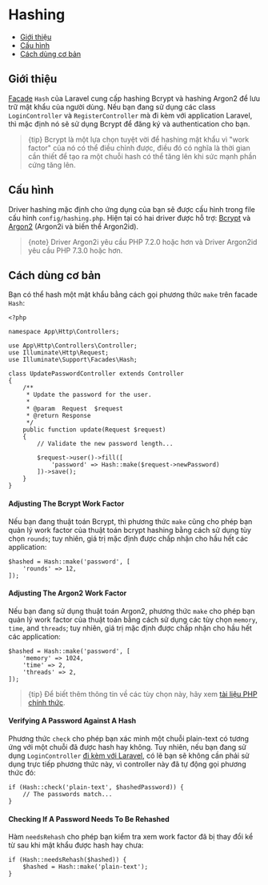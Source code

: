 # Hashing

- [Giới thiệu](#introduction)
- [Cấu hình](#configuration)
- [Cách dùng cơ bản](#basic-usage)

<a name="introduction"></a>
## Giới thiệu

[Facade](/docs/{{version}}/facades) `Hash` của Laravel cung cấp hashing Bcrypt và hashing Argon2 để lưu trữ mật khẩu của người dùng. Nếu bạn đang sử dụng các class `LoginController` và `RegisterController` mà đi kèm với application Laravel, thì mặc định nó sẽ sử dụng Bcrypt để đăng ký và authentication cho bạn.

> {tip} Bcrypt là một lựa chọn tuyệt vời để hashing mật khẩu vì "work factor" của nó có thể điều chỉnh được, điều đó có nghĩa là thời gian cần thiết để tạo ra một chuỗi hash có thể tăng lên khi sức mạnh phần cứng tăng lên.

<a name="configuration"></a>
## Cấu hình

Driver hashing mặc định cho ứng dụng của bạn sẽ được cấu hình trong file cấu hình `config/hashing.php`. Hiện tại có hai driver được hỗ trợ: [Bcrypt](https://en.wikipedia.org/wiki/Bcrypt) và [Argon2](https://en.wikipedia.org/wiki/Argon2) (Argon2i và biến thể Argon2id).

> {note} Driver Argon2i yêu cầu PHP 7.2.0 hoặc hơn và Driver Argon2id yêu cầu PHP 7.3.0 hoặc hơn.

<a name="basic-usage"></a>
## Cách dùng cơ bản

Bạn có thể hash một mật khẩu bằng cách gọi phương thức `make` trên facade `Hash`:

    <?php

    namespace App\Http\Controllers;

    use App\Http\Controllers\Controller;
    use Illuminate\Http\Request;
    use Illuminate\Support\Facades\Hash;

    class UpdatePasswordController extends Controller
    {
        /**
         * Update the password for the user.
         *
         * @param  Request  $request
         * @return Response
         */
        public function update(Request $request)
        {
            // Validate the new password length...

            $request->user()->fill([
                'password' => Hash::make($request->newPassword)
            ])->save();
        }
    }

#### Adjusting The Bcrypt Work Factor

Nếu bạn đang thuật toán Bcrypt, thì phương thức `make` cũng cho phép bạn quản lý work factor của thuật toán bcrypt hashing bằng cách sử dụng tùy chọn `rounds`; tuy nhiên, giá trị mặc định được chấp nhận cho hầu hết các application:

    $hashed = Hash::make('password', [
        'rounds' => 12,
    ]);

#### Adjusting The Argon2 Work Factor

Nếu bạn đang sử dụng thuật toán Argon2, phương thức `make` cho phép bạn quản lý work factor của thuật toán bằng cách sử dụng các tùy chọn `memory`, `time`, and `threads`; tuy nhiên, giá trị mặc định được chấp nhận cho hầu hết các application:

    $hashed = Hash::make('password', [
        'memory' => 1024,
        'time' => 2,
        'threads' => 2,
    ]);

> {tip} Để biết thêm thông tin về các tùy chọn này, hãy xem [tài liệu PHP chính thức](https://secure.php.net/manual/en/function.password-hash.php).

#### Verifying A Password Against A Hash

Phương thức `check` cho phép bạn xác minh một chuỗi plain-text có tương ứng với một chuỗi đã được hash hay không. Tuy nhiên, nếu bạn đang sử dụng `LoginController` [đi kèm với Laravel](/docs/{{version}}/authentication), có lẽ bạn sẽ không cần phải sử dụng trực tiếp phương thức này, vì controller này đã tự động gọi phương thức đó:

    if (Hash::check('plain-text', $hashedPassword)) {
        // The passwords match...
    }

#### Checking If A Password Needs To Be Rehashed

Hàm `needsRehash` cho phép bạn kiểm tra xem work factor đã bị thay đổi kể từ sau khi mật khẩu được hash hay chưa:

    if (Hash::needsRehash($hashed)) {
        $hashed = Hash::make('plain-text');
    }
